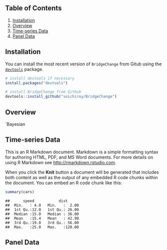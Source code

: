 Table of Contents
-----------------

1.  [Installation](#installation)
2.  [Overview](#overview)
3.  [Time-series Data](#time-series-data)
4.  [Panel Data](#panel-data)

Installation
------------

You can install the most recent version of `BridgeChange` from Gitub using the [`devtools`](https://github.com/r-lib/devtools) package.

``` r
# install devtools if necessary
install.packages("devtools")

# install BridgeChange from Github
devtools::install_github("soichiroy/BridgeChange")
```

Overview
--------

\`Bayesian

Time-series Data
----------------

This is an R Markdown document. Markdown is a simple formatting syntax for authoring HTML, PDF, and MS Word documents. For more details on using R Markdown see <http://rmarkdown.rstudio.com>.

When you click the **Knit** button a document will be generated that includes both content as well as the output of any embedded R code chunks within the document. You can embed an R code chunk like this:

``` r
summary(cars)
```

    ##      speed           dist       
    ##  Min.   : 4.0   Min.   :  2.00  
    ##  1st Qu.:12.0   1st Qu.: 26.00  
    ##  Median :15.0   Median : 36.00  
    ##  Mean   :15.4   Mean   : 42.98  
    ##  3rd Qu.:19.0   3rd Qu.: 56.00  
    ##  Max.   :25.0   Max.   :120.00

Panel Data
----------
